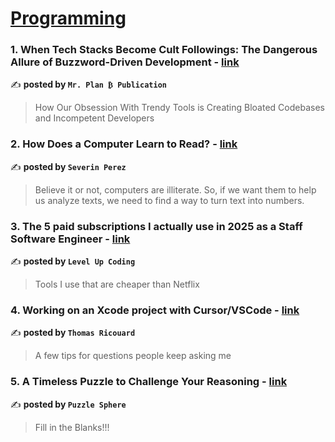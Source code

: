 
<h1><a href=https://medium.com/tag/programming/recommended target="_blank" rel="noopener noreferrer">Programming</a></h1>
<h3>1. When Tech Stacks Become Cult Followings: The Dangerous Allure of Buzzword-Driven Development - <a href="https://medium.com/mr-plan-publication/when-tech-stacks-become-cult-followings-the-dangerous-allure-of-buzzword-driven-development-279e9d5117ed" target="_blank" rel="noopener noreferrer">link</a></h3>

✍️ **posted by `Mr. Plan ₿ Publication`**

<blockquote>How Our Obsession With Trendy Tools is Creating Bloated Codebases and Incompetent Developers</blockquote>

<h3>2. How Does a Computer Learn to Read? - <a href="https://medium.com/@severinperez/how-does-a-computer-learn-to-read-ab5e5a85c15e" target="_blank" rel="noopener noreferrer">link</a></h3>

✍️ **posted by `Severin Perez`**

<blockquote>Believe it or not, computers are illiterate. So, if we want them to help us analyze texts, we need to find a way to turn text into numbers.</blockquote>

<h3>3. The 5 paid subscriptions I actually use in 2025 as a Staff Software Engineer - <a href="https://medium.com/gitconnected/the-5-paid-subscriptions-i-actually-use-in-2025-as-a-staff-software-engineer-98033c94566e" target="_blank" rel="noopener noreferrer">link</a></h3>

✍️ **posted by `Level Up Coding`**

<blockquote>Tools I use that are cheaper than Netflix</blockquote>

<h3>4. Working on an Xcode project with Cursor/VSCode - <a href="https://medium.com/@dimillian/working-on-an-xcode-project-with-cursor-vscode-56c20fce94ac" target="_blank" rel="noopener noreferrer">link</a></h3>

✍️ **posted by `Thomas Ricouard`**

<blockquote>A few tips for questions people keep asking me</blockquote>

<h3>5. A Timeless Puzzle to Challenge Your Reasoning - <a href="https://medium.com/puzzle-sphere/a-timeless-puzzle-to-challenge-your-reasoning-a10e7a930014" target="_blank" rel="noopener noreferrer">link</a></h3>

✍️ **posted by `Puzzle Sphere`**

<blockquote>Fill in the Blanks!!!</blockquote>

